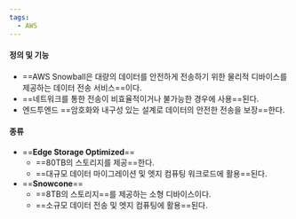 ```yaml
---
tags:
  - AWS
---
```



#### **정의 및 기능**

- ==AWS Snowball은 대량의 데이터를 안전하게 전송하기 위한 물리적 디바이스를 제공하는 데이터 전송 서비스==이다.
- ==네트워크를 통한 전송이 비효율적이거나 불가능한 경우에 사용==된다.
- 엔드투엔드 ==암호화와 내구성 있는 설계로 데이터의 안전한 전송을 보장==한다.


#### **종류**

- ==**Edge Storage Optimized**==
	- ==80TB의 스토리지를 제공==한다.
	- ==대규모 데이터 마이그레이션 및 엣지 컴퓨팅 워크로드에 활용==된다.
- ==**Snowcone**==
	- ==8TB의 스토리지==를 제공하는 소형 디바이스이다.
	- ==소규모 데이터 전송 및 엣지 컴퓨팅에 활용==된다.